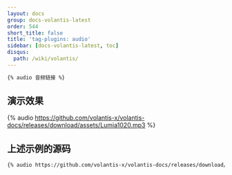 ```yaml
---
layout: docs
group: docs-volantis-latest
order: 544
short_title: false
title: 'tag-plugins: audio'
sidebar: [docs-volantis-latest, toc]
disqus:
  path: /wiki/volantis/
---
```



```md 本插件最后更新于 <u>2.4</u> 版本
{% audio 音频链接 %}
```

## 演示效果

{% audio https://github.com/volantis-x/volantis-docs/releases/download/assets/Lumia1020.mp3 %}



## 上述示例的源码

```md example:
{% audio https://github.com/volantis-x/volantis-docs/releases/download/assets/Lumia1020.mp3 %}
```
